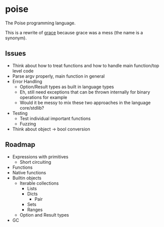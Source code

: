 # poise

The Poise programming language.

This is a rewrite of [grace](https://github.com/ryanjeffares/grace) because grace was a mess (the name is a synonym).

## Issues
* Think about how to treat functions and how to handle main function/top level code
* Parse argv properly, main function in general
* Error Handling
    * Option/Result types as built in language types
    * Eh, still need exceptions that can be thrown internally for binary operations for example
    * Would it be messy to mix these two approaches in the language core/stdlib?
* Testing
    * Test individual important functions
    * Fuzzing
* Think about object -> bool conversion

## Roadmap
* Expressions with primitives
    * Short circuiting
* Functions
* Native functions
* Builtin objects
    * Iterable collections
        * Lists
        * Dicts
            * Pair
        * Sets
        * Ranges
    * Option and Result types
* GC